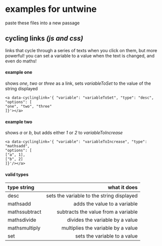 # examples for untwine
paste these files into a new passage

## cycling links _(js and css)_
links that cycle through a series of texts when you click on them, but more powerful!
you can set a variable to a value when the text is changed, and even do maths!

#### example one
shows _one_, _two_ or _three_ as a link, sets _variableToSet_ to the value of the string displayed

```
<a data-cyclinglink='{ "variable": "variableToSet", "type": "desc",
"options": [
"one", "two", "three"
]}'></a>
```

#### example two
shows _a_ or _b_, but adds either _1_ or _2_ to _variableToIncrease_

```
<a data-cyclinglink='{ "variable": "variableToIncrease", "type": "mathsadd",
"options": [
["a", 1],
["b", 2]
]}'/></a>
```

#### valid types
| type string   | what it does |
| :------------ | ------------:|
| desc          | sets the variable to the string displayed |
| mathsadd      | adds the value to a variable |
| mathssubtract | subtracts the value from a variable |
| mathsdivide   | divides the variable by a value |
| mathsmultiply | multiplies the variable by a value |
| set           | sets the variable to a value |
